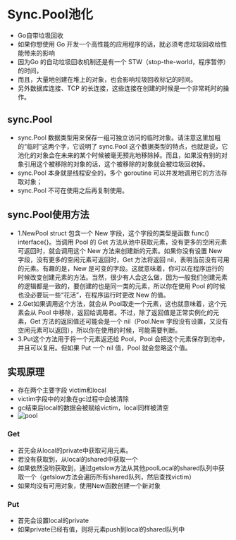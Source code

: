 # Sync.Pool池化

- Go自带垃圾回收
- 如果你想使用 Go 开发一个高性能的应用程序的话，就必须考虑垃圾回收给性能带来的影响
- 因为Go 的自动垃圾回收机制还是有一个 STW（stop-the-world，程序暂停）的时间，
- 而且，大量地创建在堆上的对象，也会影响垃圾回收标记的时间。
- 另外数据库连接、TCP 的长连接，这些连接在创建的时候是一个非常耗时的操作。

## sync.Pool

- sync.Pool 数据类型用来保存一组可独立访问的临时对象。请注意这里加粗的“临时”这两个字，它说明了 sync.Pool 这个数据类型的特点，也就是说，它池化的对象会在未来的某个时候被毫无预兆地移除掉。而且，如果没有别的对象引用这个被移除的对象的话，这个被移除的对象就会被垃圾回收掉。
- sync.Pool 本身就是线程安全的，多个 goroutine 可以并发地调用它的方法存取对象；
- sync.Pool 不可在使用之后再复制使用。

## sync.Pool使用方法

- 1.NewPool struct 包含一个 New 字段，这个字段的类型是函数 func() interface{}。当调用 Pool 的 Get 方法从池中获取元素，没有更多的空闲元素可返回时，就会调用这个 New 方法来创建新的元素。如果你没有设置 New 字段，没有更多的空闲元素可返回时，Get 方法将返回 nil，表明当前没有可用的元素。有趣的是，New 是可变的字段。这就意味着，你可以在程序运行的时候改变创建元素的方法。当然，很少有人会这么做，因为一般我们创建元素的逻辑都是一致的，要创建的也是同一类的元素，所以你在使用 Pool 的时候也没必要玩一些“花活”，在程序运行时更改 New 的值。
- 2.Get如果调用这个方法，就会从 Pool取走一个元素，这也就意味着，这个元素会从 Pool 中移除，返回给调用者。不过，除了返回值是正常实例化的元素，Get 方法的返回值还可能会是一个 nil（Pool.New 字段没有设置，又没有空闲元素可以返回），所以你在使用的时候，可能需要判断。
- 3.Put这个方法用于将一个元素返还给 Pool，Pool 会把这个元素保存到池中，并且可以复用。但如果 Put 一个 nil 值，Pool 就会忽略这个值。

## 实现原理

- 存在两个主要字段 victim和local
- victim字段中的对象在gc过程中会被清除
- gc结束后local的数据会被赋给victim，local同样被清空
- ![pool](/Users/wyl/Desktop/go/src/go_learning/concurrency/img/10_Pool.webp)

### Get

- 首先会从local的private中获取可用元素。
- 若没有获取到，从local的shared中获取一个
- 如果依然没哟获取到，通过getslow方法从其他poolLocal的shared队列中获取一个（getslow方法会遍历所有shared队列，然后查找victim）
- 如果均没有可用对象，使用New函数创建一个新对象

### Put

- 首先会设置local的private
- 如果private已经有值，则将元素push到local的shared队列中

